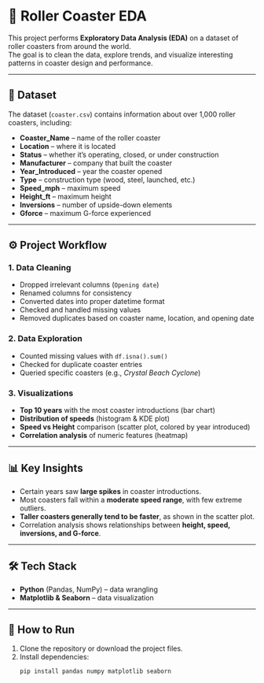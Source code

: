 # 🎢 Roller Coaster EDA

This project performs **Exploratory Data Analysis (EDA)** on a dataset of roller coasters from around the world.  
The goal is to clean the data, explore trends, and visualize interesting patterns in coaster design and performance.

---

## 📂 Dataset

The dataset (`coaster.csv`) contains information about over 1,000 roller coasters, including:

- **Coaster_Name** – name of the roller coaster  
- **Location** – where it is located  
- **Status** – whether it’s operating, closed, or under construction  
- **Manufacturer** – company that built the coaster  
- **Year_Introduced** – year the coaster opened  
- **Type** – construction type (wood, steel, launched, etc.)  
- **Speed_mph** – maximum speed  
- **Height_ft** – maximum height  
- **Inversions** – number of upside-down elements  
- **Gforce** – maximum G-force experienced  

---

## ⚙️ Project Workflow

### 1. Data Cleaning
- Dropped irrelevant columns (`Opening date`)  
- Renamed columns for consistency  
- Converted dates into proper datetime format  
- Checked and handled missing values  
- Removed duplicates based on coaster name, location, and opening date  

### 2. Data Exploration
- Counted missing values with `df.isna().sum()`  
- Checked for duplicate coaster entries  
- Queried specific coasters (e.g., *Crystal Beach Cyclone*)  

### 3. Visualizations
- **Top 10 years** with the most coaster introductions (bar chart)  
- **Distribution of speeds** (histogram & KDE plot)  
- **Speed vs Height** comparison (scatter plot, colored by year introduced)  
- **Correlation analysis** of numeric features (heatmap)  

---

## 📊 Key Insights
- Certain years saw **large spikes** in coaster introductions.  
- Most coasters fall within a **moderate speed range**, with few extreme outliers.  
- **Taller coasters generally tend to be faster**, as shown in the scatter plot.  
- Correlation analysis shows relationships between **height, speed, inversions, and G-force**.  

---

## 🛠️ Tech Stack
- **Python** (Pandas, NumPy) – data wrangling  
- **Matplotlib & Seaborn** – data visualization  

---

## 🚀 How to Run
1. Clone the repository or download the project files.  
2. Install dependencies:  
   ```bash
   pip install pandas numpy matplotlib seaborn
